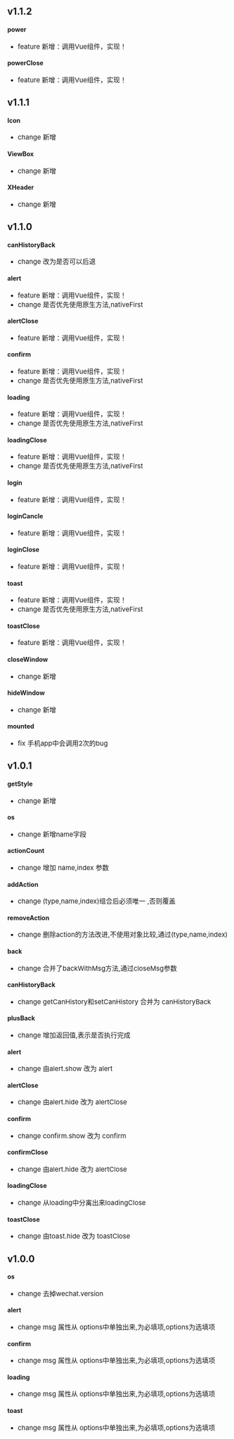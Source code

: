 <span></span>
## <span class="vux-version-name">v1.1.2</span>

#### power
 <ul><li><span style="font-size:15px;"><span class="change change-feature">feature</span>  新增：调用Vue组件，实现！</span></li></ul>


#### powerClose
 <ul><li><span style="font-size:15px;"><span class="change change-feature">feature</span>  新增：调用Vue组件，实现！</span></li></ul>

## <span class="vux-version-name">v1.1.1</span>

#### Icon
 <ul><li><span style="font-size:15px;"><span class="change change-change">change</span>  新增</span></li></ul>


#### ViewBox
 <ul><li><span style="font-size:15px;"><span class="change change-change">change</span>  新增</span></li></ul>


#### XHeader
 <ul><li><span style="font-size:15px;"><span class="change change-change">change</span>  新增</span></li></ul>

## <span class="vux-version-name">v1.1.0</span>

#### canHistoryBack
 <ul><li><span style="font-size:15px;"><span class="change change-change">change</span>  改为是否可以后退</span></li></ul>


#### alert
 <ul><li><span style="font-size:15px;"><span class="change change-feature">feature</span>  新增：调用Vue组件，实现！</span></li><li><span style="font-size:15px;"><span class="change change-change">change</span>  是否优先使用原生方法,nativeFirst</span></li></ul>


#### alertClose
 <ul><li><span style="font-size:15px;"><span class="change change-feature">feature</span>  新增：调用Vue组件，实现！</span></li></ul>


#### confirm
 <ul><li><span style="font-size:15px;"><span class="change change-feature">feature</span>  新增：调用Vue组件，实现！</span></li><li><span style="font-size:15px;"><span class="change change-change">change</span>  是否优先使用原生方法,nativeFirst</span></li></ul>


#### loading
 <ul><li><span style="font-size:15px;"><span class="change change-feature">feature</span>  新增：调用Vue组件，实现！</span></li><li><span style="font-size:15px;"><span class="change change-change">change</span>  是否优先使用原生方法,nativeFirst</span></li></ul>


#### loadingClose
 <ul><li><span style="font-size:15px;"><span class="change change-feature">feature</span>  新增：调用Vue组件，实现！</span></li><li><span style="font-size:15px;"><span class="change change-change">change</span>  是否优先使用原生方法,nativeFirst</span></li></ul>


#### login
 <ul><li><span style="font-size:15px;"><span class="change change-feature">feature</span>  新增：调用Vue组件，实现！</span></li></ul>


#### loginCancle
 <ul><li><span style="font-size:15px;"><span class="change change-feature">feature</span>  新增：调用Vue组件，实现！</span></li></ul>


#### loginClose
 <ul><li><span style="font-size:15px;"><span class="change change-feature">feature</span>  新增：调用Vue组件，实现！</span></li></ul>


#### toast
 <ul><li><span style="font-size:15px;"><span class="change change-feature">feature</span>  新增：调用Vue组件，实现！</span></li><li><span style="font-size:15px;"><span class="change change-change">change</span>  是否优先使用原生方法,nativeFirst</span></li></ul>


#### toastClose
 <ul><li><span style="font-size:15px;"><span class="change change-feature">feature</span>  新增：调用Vue组件，实现！</span></li></ul>


#### closeWindow
 <ul><li><span style="font-size:15px;"><span class="change change-change">change</span>  新增</span></li></ul>


#### hideWindow
 <ul><li><span style="font-size:15px;"><span class="change change-change">change</span>  新增</span></li></ul>


#### mounted
 <ul><li><span style="font-size:15px;"><span class="change change-fix">fix</span>  手机app中会调用2次的bug</span></li></ul>

## <span class="vux-version-name">v1.0.1</span>

#### getStyle
 <ul><li><span style="font-size:15px;"><span class="change change-change">change</span>  新增</span></li></ul>


#### os
 <ul><li><span style="font-size:15px;"><span class="change change-change">change</span>  新增name字段</span></li></ul>


#### actionCount
 <ul><li><span style="font-size:15px;"><span class="change change-change">change</span>  增加 name,index 参数</span></li></ul>


#### addAction
 <ul><li><span style="font-size:15px;"><span class="change change-change">change</span>  (type,name,index)组合后必须唯一 ,否则覆盖</span></li></ul>


#### removeAction
 <ul><li><span style="font-size:15px;"><span class="change change-change">change</span>  删除action的方法改进,不使用对象比较,通过(type,name,index)</span></li></ul>


#### back
 <ul><li><span style="font-size:15px;"><span class="change change-change">change</span>  合并了backWithMsg方法,通过closeMsg参数</span></li></ul>


#### canHistoryBack
 <ul><li><span style="font-size:15px;"><span class="change change-change">change</span>  getCanHistory和setCanHistory 合并为 canHistoryBack</span></li></ul>


#### plusBack
 <ul><li><span style="font-size:15px;"><span class="change change-change">change</span>  增加返回值,表示是否执行完成</span></li></ul>


#### alert
 <ul><li><span style="font-size:15px;"><span class="change change-change">change</span>  由alert.show 改为 alert</span></li></ul>


#### alertClose
 <ul><li><span style="font-size:15px;"><span class="change change-change">change</span>  由alert.hide 改为 alertClose</span></li></ul>


#### confirm
 <ul><li><span style="font-size:15px;"><span class="change change-change">change</span>  confirm.show 改为 confirm</span></li></ul>


#### confirmClose
 <ul><li><span style="font-size:15px;"><span class="change change-change">change</span>  由alert.hide 改为 alertClose</span></li></ul>


#### loadingClose
 <ul><li><span style="font-size:15px;"><span class="change change-change">change</span>  从loading中分离出来loadingClose</span></li></ul>


#### toastClose
 <ul><li><span style="font-size:15px;"><span class="change change-change">change</span>  由toast.hide 改为 toastClose</span></li></ul>

## <span class="vux-version-name">v1.0.0</span>

#### os
 <ul><li><span style="font-size:15px;"><span class="change change-change">change</span>  去掉wechat.version</span></li></ul>


#### alert
 <ul><li><span style="font-size:15px;"><span class="change change-change">change</span>  msg 属性从 options中单独出来,为必填项,options为选填项</span></li></ul>


#### confirm
 <ul><li><span style="font-size:15px;"><span class="change change-change">change</span>  msg 属性从 options中单独出来,为必填项,options为选填项</span></li></ul>


#### loading
 <ul><li><span style="font-size:15px;"><span class="change change-change">change</span>  msg 属性从 options中单独出来,为必填项,options为选填项</span></li></ul>


#### toast
 <ul><li><span style="font-size:15px;"><span class="change change-change">change</span>  msg 属性从 options中单独出来,为必填项,options为选填项</span></li></ul>


